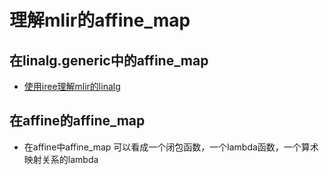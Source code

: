 # 理解mlir的affine_map

## 在linalg.generic中的affine_map
- [使用iree理解mlir的linalg](https://gist.github.com/bjacob/2e662b3d2259d99aec15a43bf0e7b325)


## 在affine的affine_map
- 在affine中affine_map 可以看成一个闭包函数，一个lambda函数，一个算术映射关系的lambda
